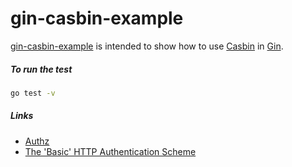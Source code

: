 # gin-casbin-example
[gin-casbin-example](https://github.com/casbin/gin-casbin-example) is intended to show how to use [Casbin](https://github.com/casbin/casbin) in [Gin](https://github.com/gin-gonic/gin).

##### To run the test
```bash
go test -v
```

##### Links
- [Authz](https://github.com/gin-contrib/authz)
- [The 'Basic' HTTP Authentication Scheme](https://datatracker.ietf.org/doc/html/rfc7617)